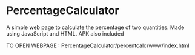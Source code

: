 # PercentageCalculator
A simple web page to calculate the percentage of two quantities. Made using JavaScript and HTML. APK also included

TO OPEN WEBPAGE : PercentageCalculator/percentcalc/www/index.html
